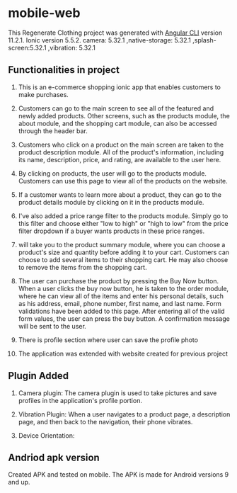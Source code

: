 # mobile-web

This Regenerate Clothing project was generated with [Angular CLI](https://github.com/angular/angular-cli) version 11.2.1. Ionic version 5.5.2. camera: 5.32.1 ,native-storage: 5.32.1 ,splash-screen:5.32.1 ,vibration: 5.32.1


## Functionalities in project

1. This is an e-commerce shopping ionic app that enables customers to make purchases.

2. Customers can go to the main screen to see all of the featured and newly added products. Other screens, such as the products module, the about module, and the shopping cart module, can also be accessed through the header bar.

3. Customers who click on a product on the main screen are taken to the product description module. All of the product's information, including its name, description, price, and rating, are available to the user here.

4. By clicking on products, the user will go to the products module. Customers can use this page to view all of the products on the website.

5. If a customer wants to learn more about a product, they can go to the product details module by clicking on it in the products module.

6. I've also added a price range filter to the products module. Simply go to this filter and choose either "low to high" or "high to low" from the price filter dropdown if a buyer wants products in these price ranges.


8. will take you to the product summary module, where you can choose a product's size and quantity before adding it to your cart. Customers can choose to add several items to their shopping cart. He may also choose to remove the items from the shopping cart.

9. The user can purchase the product by pressing the Buy Now button. When a user clicks the buy now button, he is taken to the order module, where he can view all of the items and enter his personal details, such as his address, email, phone number, first name, and last name.
Form validations have been added to this page. After entering all of the valid form values, the user can press the buy button. A confirmation message will be sent to the user.

10. There is profile section where user can save the profile photo

11. The application was extended with website created for previous project


## Plugin Added 

1. Camera plugin: The camera plugin is used to take pictures and save profiles in the application's profile portion.

2. Vibration Plugin: When a user navigates to a product page, a description page, and then back to the navigation, their phone vibrates.

3. Device Orientation: 

## Andriod apk version

Created APK and tested on mobile. The APK is made for Android versions 9 and up.



